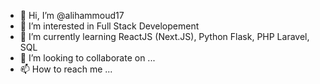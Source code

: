 - 👋 Hi, I’m @alihammoud17
- 👀 I’m interested in Full Stack Developement
- 🌱 I’m currently learning ReactJS (Next.JS), Python Flask, PHP Laravel, SQL
- 💞️ I’m looking to collaborate on ...
- 📫 How to reach me ...

<!---
alihammoud17/alihammoud17 is a ✨ special ✨ repository because its `README.md` (this file) appears on your GitHub profile.
You can click the Preview link to take a look at your changes.
--->
